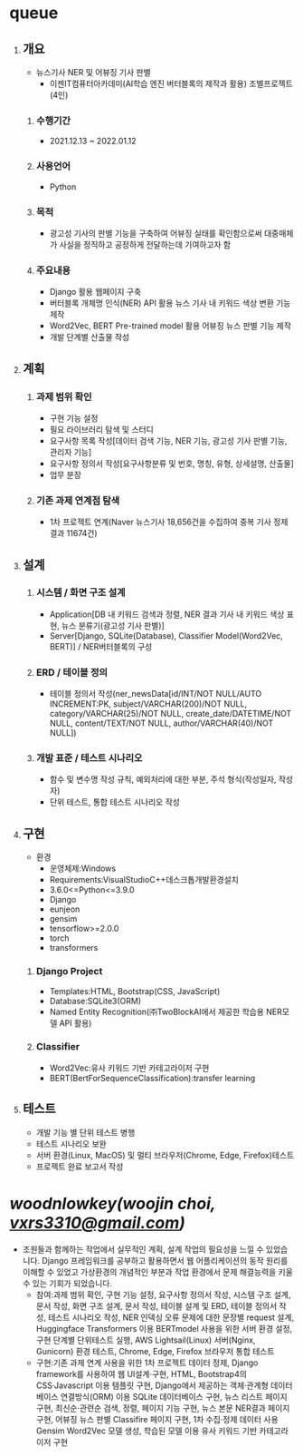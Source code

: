 # queue #
1. ## 개요 ##
	- 뉴스기사 NER 및 어뷰징 기사 판별
		- 이젠IT컴퓨터아카데미(AI학습 엔진 버터블록의 제작과 활용) 조별프로젝트(4인)
	1. ### 수행기간 ###
		- 2021.12.13 ~ 2022.01.12
	2. ### 사용언어 ###
		- Python
	3. ### 목적 ###
		- 광고성 기사의 판별 기능을 구축하여 어뷰징 실태를 확인함으로써 대중매체가 사실을 정직하고 공정하게 전달하는데 기여하고자 함
	4. ### 주요내용 ###
		- Django 활용 웹페이지 구축
		- 버터블록 개체명 인식(NER) API 활용 뉴스 기사 내 키워드 색상 변환 기능 제작
		- Word2Vec, BERT Pre-trained model 활용 어뷰징 뉴스 판별 기능 제작
		- 개발 단계별 산출물 작성
2. ## 계획 ##
	1. ### 과제 범위 확인 ###
		- 구현 기능 설정
		- 필요 라이브러리 탐색 및 스터디
		- 요구사항 목록 작성[데이터 검색 기능, NER 기능, 광고성 기사 판별 기능, 관리자 기능]
		- 요구사항 정의서 작성[요구사항분류 및 번호, 명칭, 유형, 상세설명, 산출물]
		- 업무 분장
	2. ### 기존 과제 연계점 탐색 ###
		- 1차 프로젝트 연계(Naver 뉴스기사 18,656건을 수집하여 중복 기사 정제 결과 11674건)
3. ## 설계 ##
	1. ### 시스템 / 화면 구조 설계 ###
		- Application[DB 내 키워드 검색과 정렬, NER 결과 기사 내 키워드 색상 표현, 뉴스 분류기(광고성 기사 판별)]
		- Server[Django, SQLite(Database), Classifier Model(Word2Vec, BERT)] / NER버터블록의 구성
	2. ### ERD / 테이블 정의 ###
		- 테이블 정의서 작성(ner_newsData[id/INT/NOT NULL/AUTO INCREMENT:PK, subject/VARCHAR(200)/NOT NULL, category/VARCHAR(25)/NOT NULL, create_date/DATETIME/NOT NULL, content/TEXT/NOT NULL, author/VARCHAR(40)/NOT NULL])
	3. ### 개발 표준 / 테스트 시나리오 ###
		- 함수 및 변수명 작성 규칙, 예외처리에 대한 부분, 주석 형식(작성일자, 작성자)
		- 단위 테스트, 통합 테스트 시나리오 작성
4. ## 구현 ##
	- 환경
		- 운영체제:Windows
		- Requirements:VisualStudioC++데스크톱개발환경설치
		- 3.6.0<=Python<=3.9.0
		- Django
		- eunjeon
		- gensim
		- tensorflow>=2.0.0
		- torch
		- transformers
	1. ### Django Project ###
		- Templates:HTML, Bootstrap(CSS, JavaScript)
		- Database:SQLite3(ORM)
		- Named Entity Recognition(㈜TwoBlockAI에서 제공한 학습용 NER모델 API 활용)
	2. ### Classifier ###
		- Word2Vec:유사 키워드 기반 카테고라이저 구현
		- BERT(BertForSequenceClassification):transfer learning
5. ## 테스트 ##
	- 개발 기능 별 단위 테스트 병행
	- 테스트 시나리오 보완
	- 서버 환경(Linux, MacOS) 및 멀티 브라우저(Chrome, Edge, Firefox)테스트
	- 프로젝트 완료 보고서 작성

_woodnlowkey(woojin choi, vxrs3310@gmail.com)_
=====
- 조원들과 함께하는 작업에서 실무적인 계획, 설계 작업의 필요성을 느낄 수 있었습니다. Django 프레임워크를 공부하고 활용하면서 웹 어플리케이션의 동작 원리를 이해할 수 있었고 가상환경의 개념적인 부분과 작업 환경에서 문제 해결능력을 키울 수 있는 기회가 되었습니다.	
	- 참여:과제 범위 확인, 구현 기능 설정, 요구사항 정의서 작성, 시스템 구조 설계, 문서 작성, 화면 구조 설계, 문서 작성, 테이블 설계 및 ERD, 테이블 정의서 작성, 테스트 시나리오 작성, NER 인덱싱 오류 문제에 대한 문장별 request 설계, Huggingface Transformers 이용 BERTmodel 사용을 위한 서버 환경 설정, 구현 단계별 단위테스트 실행, AWS Lightsail(Linux) 서버(Nginx, Gunicorn) 환경 테스트, Chrome, Edge, Firefox 브라우저 통합 테스트
	- 구현:기존 과제 연계 사용을 위한 1차 프로젝트 데이터 정제, Django framework를 사용하여 웹 UI설계·구현, HTML, Bootstrap4의 CSS·Javascript 이용 템플릿 구현, Django에서 제공하는 객체·관계형 데이터베이스 연결방식(ORM) 이용 SQLite 데이터베이스 구현, 뉴스 리스트 페이지 구현, 최신순·관련순 검색, 정렬, 페이지 기능 구현, 뉴스 본문 NER결과 페이지 구현, 어뷰징 뉴스 판별 Classifire 페이지 구현, 1차 수집·정제 데이터 사용 Gensim Word2Vec 모델 생성, 학습된 모델 이용 유사 키워드 기반 카테고라이저 구현
